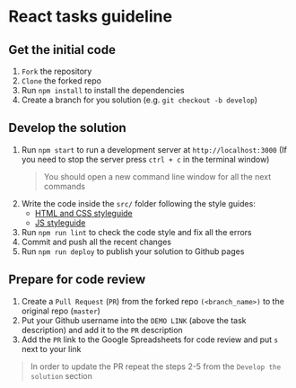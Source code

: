 # React tasks guideline

## Get the initial code
1. `Fork` the repository 
2. `Clone` the forked repo
3. Run `npm install` to install the dependencies
4. Create a branch for you solution (e.g. `git checkout -b develop`)

## Develop the solution
1. Run `npm start` to run a development server at `http://localhost:3000`
  (If you need to stop the server press `ctrl + c` in the terminal window)
    > You should open a new command line window for all the next commands
2. Write the code inside the `src/` folder following the style guides:
    - [HTML and CSS styleguide](https://mate-academy.github.io/style-guides/htmlcss.html)
    - [JS styleguide](https://mate-academy.github.io/style-guides/javascript-standard-modified)
3. Run `npm run lint` to check the code style and fix all the errors
4. Commit and push all the recent changes
5. Run `npm run deploy` to publish your solution to Github pages

## Prepare for code review
1. Create a `Pull Request` (`PR`) from the forked repo `(<branch_name>)` to the original repo (`master`) 
2. Put your Github username into the `DEMO LINK` (above the task description) and add it to the `PR` description
3. Add the `PR` link to the Google Spreadsheets for code review and put `s` next to your link
> In order to update the PR repeat the steps 2-5 from the `Develop the solution` section
